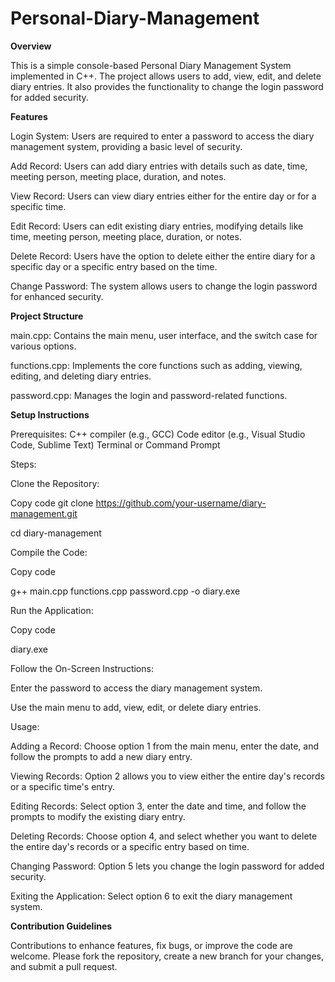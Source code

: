 # Personal-Diary-Management

**Overview**

This is a simple console-based Personal Diary Management System implemented in C++. The project allows users to add, view, edit, and delete diary entries. It also provides the functionality to change the login password for added security.

**Features**

Login System: Users are required to enter a password to access the diary management system, providing a basic level of security.

Add Record: Users can add diary entries with details such as date, time, meeting person, meeting place, duration, and notes.

View Record: Users can view diary entries either for the entire day or for a specific time.

Edit Record: Users can edit existing diary entries, modifying details like time, meeting person, meeting place, duration, or notes.

Delete Record: Users have the option to delete either the entire diary for a specific day or a specific entry based on the time.

Change Password: The system allows users to change the login password for enhanced security.

**Project Structure**

main.cpp: Contains the main menu, user interface, and the switch case for various options.

functions.cpp: Implements the core functions such as adding, viewing, editing, and deleting diary entries.

password.cpp: Manages the login and password-related functions.

**Setup Instructions**

Prerequisites:
C++ compiler (e.g., GCC)
Code editor (e.g., Visual Studio Code, Sublime Text)
Terminal or Command Prompt

Steps:

Clone the Repository:

Copy code
git clone https://github.com/your-username/diary-management.git

cd diary-management

Compile the Code:

Copy code

g++ main.cpp functions.cpp password.cpp -o diary.exe

Run the Application:

Copy code

diary.exe

Follow the On-Screen Instructions:

Enter the password to access the diary management system.

Use the main menu to add, view, edit, or delete diary entries.

Usage:

Adding a Record: Choose option 1 from the main menu, enter the date, and follow the prompts to add a new diary entry.

Viewing Records: Option 2 allows you to view either the entire day's records or a specific time's entry.

Editing Records: Select option 3, enter the date and time, and follow the prompts to modify the existing diary entry.

Deleting Records: Choose option 4, and select whether you want to delete the entire day's records or a specific entry based on time.

Changing Password: Option 5 lets you change the login password for added security.

Exiting the Application: Select option 6 to exit the diary management system.

**Contribution Guidelines**

Contributions to enhance features, fix bugs, or improve the code are welcome. Please fork the repository, create a new branch for your changes, and submit a pull request.

